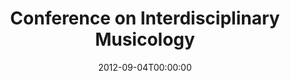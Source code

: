 ---
acronym: CIM-12
date: '2012-09-04T00:00:00'
ext_url: http://gfm2012.uni-goettingen.de/cim12/CIM12/Home.html
location: Goettingen, Germany
submission_date: '2011-09-30T00:00:00'
title: Conference on Interdisciplinary Musicology
---